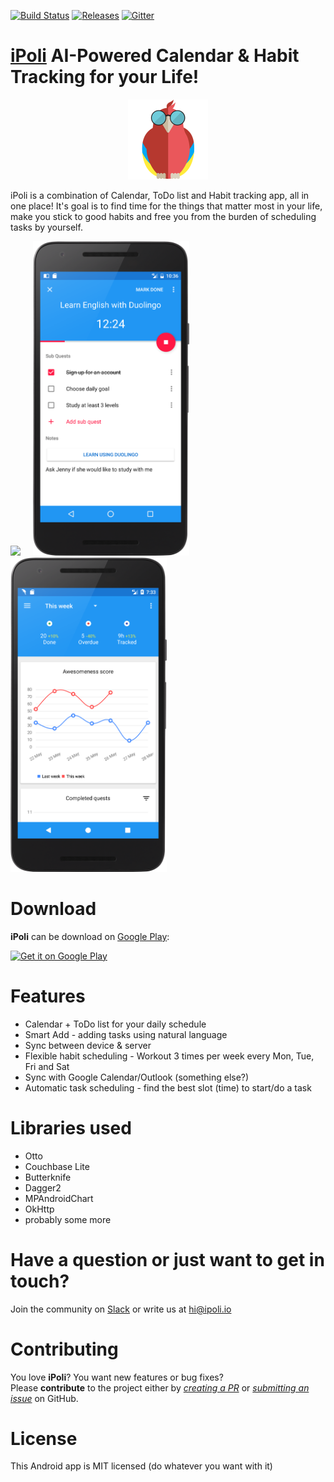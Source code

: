 [![Build Status](https://travis-ci.org/iPoli/iPoli-android.svg?branch=dev)](https://travis-ci.org/iPoli/iPoli-android)
[![Releases](https://img.shields.io/github/release/iPoli/iPoli-android.svg?style=flat-square)](https://github.com/iPoli/iPoli-android/releases/latest)
[![Gitter](https://img.shields.io/gitter/room/iPoli/Awesomeness.svg?style=flat-square)](https://gitter.im/iPoli/Awesomeness)

# [iPoli](http://bit.ly/ipoli-android) AI-Powered Calendar & Habit Tracking for your Life!

<p align="center"><img src="./.github/icon.png" width="128px"/></p>

iPoli is a combination of Calendar, ToDo list and Habit tracking app, all in one place! It's goal is to find time for the things that matter most in your life, make you stick to good habits and free you from the burden of scheduling tasks by yourself.

<img src="./.github/screens/calendar.png" width="250px"/> &nbsp;&nbsp;&nbsp;
<img src="./.github/screens/quest.png" width="250px"/> &nbsp;&nbsp;&nbsp;
<img src="./.github/screens/growth.png" width="250px"/> &nbsp;&nbsp;&nbsp;

# Download

**iPoli** can be download on [Google Play](http://bit.ly/ipoli-android):

<a href="http://bit.ly/ipoli-android"><img alt="Get it on Google Play" src="https://play.google.com/intl/en_us/badges/images/generic/en-play-badge.png" height="80" width="250"/></a>

# Features

* Calendar + ToDo list for your daily schedule
* Smart Add - adding tasks using natural language
* Sync between device & server
* Flexible habit scheduling - Workout 3 times per week every Mon, Tue, Fri and Sat
* Sync with Google Calendar/Outlook (something else?)
* Automatic task scheduling - find the best slot (time) to start/do a task

# Libraries used

* Otto
* Couchbase Lite
* Butterknife
* Dagger2
* MPAndroidChart
* OkHttp
* probably some more

# Have a question or just want to get in touch?

Join the community on [Slack](https://slofile.com/slack/productivityhackers) or write us at [hi@ipoli.io](mailto:hi@ipoli.io)

# Contributing

You love **iPoli**? You want new features or bug fixes?  
Please **contribute** to the  project either by [_creating a PR_](https://github.com/iPoli/iPoli-android/compare) or [_submitting an issue_](https://github.com/iPoli/iPoli-android/issues/new) on GitHub.  

# License

This Android app is MIT licensed (do whatever you want with it)

